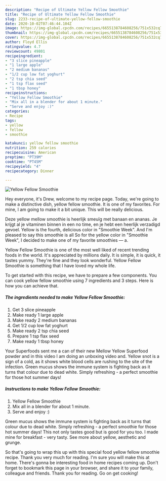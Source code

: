 ```yaml
---
description: "Recipe of Ultimate Yellow Fellow Smoothie"
title: "Recipe of Ultimate Yellow Fellow Smoothie"
slug: 2233-recipe-of-ultimate-yellow-fellow-smoothie
date: 2020-10-02T07:46:44.104Z
image: https://img-global.cpcdn.com/recipes/6655138784608256/751x532cq70/yellow-fellow-smoothie-recipe-main-photo.jpg
thumbnail: https://img-global.cpcdn.com/recipes/6655138784608256/751x532cq70/yellow-fellow-smoothie-recipe-main-photo.jpg
cover: https://img-global.cpcdn.com/recipes/6655138784608256/751x532cq70/yellow-fellow-smoothie-recipe-main-photo.jpg
author: Floyd Ellis
ratingvalue: 4.7
reviewcount: 49801
recipeingredient:
- "3 slice pineapple"
- "1 large apple"
- "2 medium bananas"
- "1/2 cup low fat yoghurt"
- "2 tsp chia seed"
- "1 tsp flax seed"
- "1 tbsp honey"
recipeinstructions:
- "Yellow Fellow Smoothie"
- "Mix all in a blender for about 1 minute."
- "Serve and enjoy :)"
categories:
- Recipe
tags:
- yellow
- fellow
- smoothie

katakunci: yellow fellow smoothie 
nutrition: 259 calories
recipecuisine: American
preptime: "PT39M"
cooktime: "PT45M"
recipeyield: "4"
recipecategory: Dinner

---
```



![Yellow Fellow Smoothie](https://img-global.cpcdn.com/recipes/6655138784608256/751x532cq70/yellow-fellow-smoothie-recipe-main-photo.jpg)

Hey everyone, it's Drew, welcome to my recipe page. Today, we're going to make a distinctive dish, yellow fellow smoothie. It is one of my favorites. For mine, I am going to make it a bit unique. This will be really delicious.

Deze yellow mellow smoothie is heerlijk smeuïg met banaan en ananas. Je krijgt al je vitaminen binnen in een no time, en je hebt een heerlijk verzadigd gevoel. Yellow is the fourth, delicious color in &#34;Smoothie Week&#34;. And I&#39;m pleased to say this smoothie is all So for the yellow color in &#34;Smoothie Week&#34;, I decided to make one of my favorite smoothies — a.

Yellow Fellow Smoothie is one of the most well liked of recent trending foods in the world. It's appreciated by millions daily. It is simple, it is quick, it tastes yummy. They're fine and they look wonderful. Yellow Fellow Smoothie is something that I have loved my whole life.


To get started with this recipe, we have to prepare a few components. You can cook yellow fellow smoothie using 7 ingredients and 3 steps. Here is how you can achieve that.

<!--inarticleads1-->

##### The ingredients needed to make Yellow Fellow Smoothie:

1. Get 3 slice pineapple
1. Make ready 1 large apple
1. Make ready 2 medium bananas
1. Get 1/2 cup low fat yoghurt
1. Make ready 2 tsp chia seed
1. Prepare 1 tsp flax seed
1. Make ready 1 tbsp honey


Your Superfoods sent me a can of their new Mellow Yellow Superfood powder and in this video I am doing an unboxing video and. Yellow snot is a sign of a cold, as it shows white blood cells are rushing to the site of the infection. Green mucus shows the immune system is fighting back as it turns that colour due to dead white. Simply refreshing - a perfect smoothie for those hot summer days! 

<!--inarticleads2-->

##### Instructions to make Yellow Fellow Smoothie:

1. Yellow Fellow Smoothie
1. Mix all in a blender for about 1 minute.
1. Serve and enjoy :)


Green mucus shows the immune system is fighting back as it turns that colour due to dead white. Simply refreshing - a perfect smoothie for those hot summer days! This not only tastes good but is good for you too. I made mine for breakfast - very tasty. See more about yellow, aesthetic and grunge. 

So that's going to wrap this up with this special food yellow fellow smoothie recipe. Thank you very much for reading. I'm sure you will make this at home. There's gonna be interesting food in home recipes coming up. Don't forget to bookmark this page in your browser, and share it to your family, colleague and friends. Thank you for reading. Go on get cooking!
